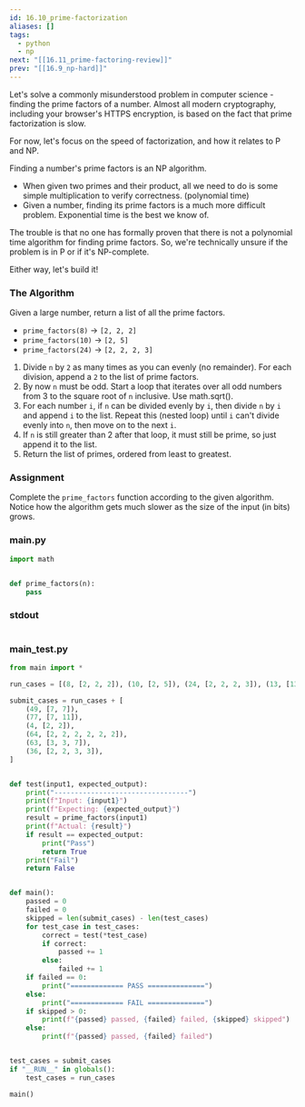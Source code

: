 ```yaml
---
id: 16.10_prime-factorization
aliases: []
tags:
  - python
  - np
next: "[[16.11_prime-factoring-review]]"
prev: "[[16.9_np-hard]]"
---
```


Let's solve a commonly misunderstood problem in computer science - 
finding the prime factors of a number. Almost all modern cryptography, 
including your browser's HTTPS encryption, is based on the fact that prime factorization is slow.

For now, let's focus on the speed of factorization, and how it relates to P and NP.

Finding a number's prime factors is an NP algorithm.

- When given two primes and their product, all we need to do is some simple multiplication to verify correctness. (polynomial time)
- Given a number, finding its prime factors is a much more difficult problem. Exponential time is the best we know of.

The trouble is that no one has formally proven that there is not a polynomial time algorithm for finding prime factors. 
So, we're technically unsure if the problem is in P or if it's NP-complete.

Either way, let's build it!

### The Algorithm
Given a large number, return a list of all the prime factors.

- `prime_factors(8)` -> `[2, 2, 2]`
- `prime_factors(10)` -> `[2, 5]`
- `prime_factors(24)` -> `[2, 2, 2, 3]`

1. Divide `n` by `2` as many times as you can evenly (no remainder). For each division, append a `2` to the list of prime factors.
2. By now `n` must be odd. Start a loop that iterates over all odd numbers from 3 to the square root of `n` inclusive. Use math.sqrt().
3. For each number `i`, if `n` can be divided evenly by `i`, then divide `n` by `i` and append `i` to the list. Repeat this (nested loop) until `i` can't divide evenly into `n`, then move on to the next `i`.
4. If `n` is still greater than 2 after that loop, it must still be prime, so just append it to the list.
5. Return the list of primes, ordered from least to greatest.

### Assignment
Complete the `prime_factors` function according to the given algorithm.
Notice how the algorithm gets much slower as the size of the input (in bits) grows.

### main.py

```python
import math


def prime_factors(n):
    pass
```

### stdout

```
```

### main_test.py

```python
from main import *

run_cases = [(8, [2, 2, 2]), (10, [2, 5]), (24, [2, 2, 2, 3]), (13, [13])]

submit_cases = run_cases + [
    (49, [7, 7]),
    (77, [7, 11]),
    (4, [2, 2]),
    (64, [2, 2, 2, 2, 2, 2]),
    (63, [3, 3, 7]),
    (36, [2, 2, 3, 3]),
]


def test(input1, expected_output):
    print("---------------------------------")
    print(f"Input: {input1}")
    print(f"Expecting: {expected_output}")
    result = prime_factors(input1)
    print(f"Actual: {result}")
    if result == expected_output:
        print("Pass")
        return True
    print("Fail")
    return False


def main():
    passed = 0
    failed = 0
    skipped = len(submit_cases) - len(test_cases)
    for test_case in test_cases:
        correct = test(*test_case)
        if correct:
            passed += 1
        else:
            failed += 1
    if failed == 0:
        print("============= PASS ==============")
    else:
        print("============= FAIL ==============")
    if skipped > 0:
        print(f"{passed} passed, {failed} failed, {skipped} skipped")
    else:
        print(f"{passed} passed, {failed} failed")


test_cases = submit_cases
if "__RUN__" in globals():
    test_cases = run_cases

main()
```
